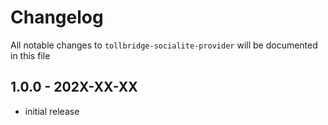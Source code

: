 # Changelog

All notable changes to `tollbridge-socialite-provider` will be documented in this file

## 1.0.0 - 202X-XX-XX

- initial release

